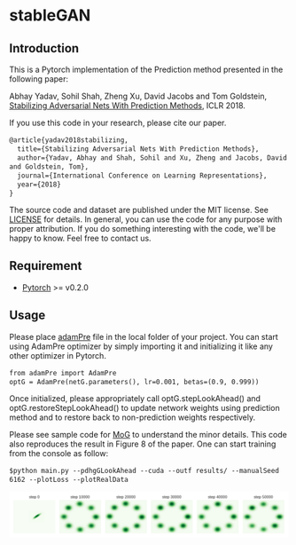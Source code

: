 # stableGAN #

## Introduction ##
This is a Pytorch implementation of the Prediction method presented in the following paper:

Abhay Yadav, Sohil Shah, Zheng Xu, David Jacobs and Tom Goldstein, [Stabilizing Adversarial Nets With Prediction Methods](https://arxiv.org/abs/1705.07364), ICLR 2018.

If you use this code in your research, please cite our paper.
```
@article{yadav2018stabilizing,
  title={Stabilizing Adversarial Nets With Prediction Methods},
  author={Yadav, Abhay and Shah, Sohil and Xu, Zheng and Jacobs, David and Goldstein, Tom},
  journal={International Conference on Learning Representations},
  year={2018}
}
```

The source code and dataset are published under the MIT license. See [LICENSE](LICENSE) for details. In general, you can use the code for any purpose with proper attribution. If you do something interesting with the code, we'll be happy to know. Feel free to contact us.

## Requirement ##

* [Pytorch](http://pytorch.org/) >= v0.2.0

## Usage ##
Please place [adamPre](adamPre.py) file in the local folder of your project. You can start using AdamPre optimizer by simply importing it and initializing it like any other optimizer in Pytorch.
```
from adamPre import AdamPre
optG = AdamPre(netG.parameters(), lr=0.001, betas=(0.9, 0.999))
```
Once initialized, please appropriately call optG.stepLookAhead() and optG.restoreStepLookAhead() to update network weights using prediction method and to restore back to non-prediction weights respectively.

Please see sample code for [MoG](mogdata.py) to understand the minor details. This code also reproduces the result in Figure 8 of the paper. One can start training from the console as follow:
```
$python main.py --pdhgGLookAhead --cuda --outf results/ --manualSeed 6162 --plotLoss --plotRealData
```
![Gaussian](results/all.png)
